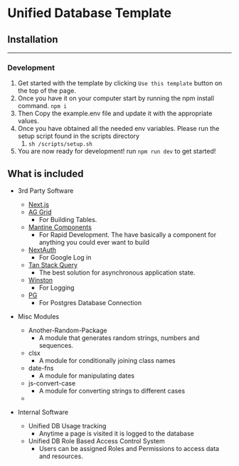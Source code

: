 # Unified Database Template


## Installation

---

### Development 
1) Get started with the template by clicking `Use this template` button on the top of the page.
2) Once you have it on your computer start by running the npm install command. `npm i`
3) Then Copy the example.env file and update it with the appropriate values. 
4) Once you have obtained all the needed env variables. Please run the setup script found in the scripts directory 
   1) `sh /scripts/setup.sh`
5) You are now ready for development! run `npm run dev` to get started!

## What is included

* 3rd Party Software
  * [Next.js](https://nextjs.org/docs/getting-started)
  * [AG Grid](https://www.ag-grid.com/react-data-grid/getting-started/)
    * For Building Tables. 
  * [Mantine Components](https://mantine.dev/getting-started/)
    * For Rapid Development. The have basically a component for anything you could ever want to build
  * [NextAuth](https://next-auth.js.org/getting-started/example)
    * For Google Log in
  * [Tan Stack Query](https://tanstack.com/query/latest/docs/framework/react/quick-start)
    * The best solution for asynchronous application state.
  * [Winston](https://github.com/winstonjs/winston?tab=readme-ov-file) 
    * For Logging
  * [PG](https://node-postgres.com/) 
    * For Postgres Database Connection
  
* Misc Modules
  * Another-Random-Package
    * A module that generates random strings, numbers and sequences.
  * clsx
    * A module for conditionally joining class names
  * date-fns
    * A module for manipulating dates
  * js-convert-case
    * A module for converting strings to different cases
  * 
* Internal Software
  * Unified DB Usage tracking
    * Anytime a page is visited it is logged to the database
  * Unified DB Role Based Access Control System
    * Users can be assigned Roles and Permissions to access data and resources. 

